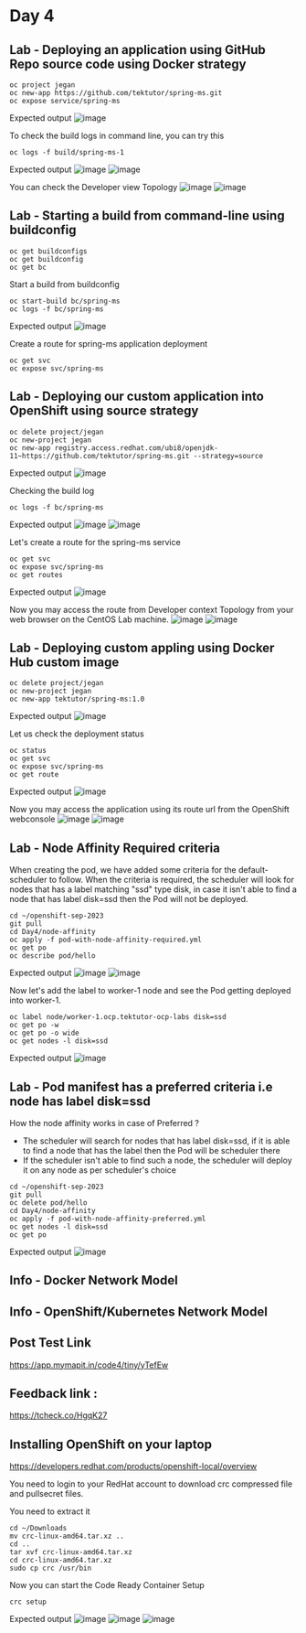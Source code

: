 # Day 4

## Lab - Deploying an application using GitHub Repo source code using Docker strategy
```
oc project jegan
oc new-app https://github.com/tektutor/spring-ms.git
oc expose service/spring-ms
```

Expected output
![image](https://github.com/tektutor/openshift-sep-2023/assets/12674043/dee9d503-d24b-48e3-92d8-014f754f756d)

To check the build logs in command line, you can try this
```
oc logs -f build/spring-ms-1
```

Expected output
![image](https://github.com/tektutor/openshift-sep-2023/assets/12674043/fc1ffa47-19a8-4bef-b53b-eaa554257f08)
![image](https://github.com/tektutor/openshift-sep-2023/assets/12674043/f53ec5b6-a66d-4078-9e11-53896d2718bf)

You can check the Developer view Topology
![image](https://github.com/tektutor/openshift-sep-2023/assets/12674043/3527bb63-ebcd-43e4-988d-e297c2fe4c05)
![image](https://github.com/tektutor/openshift-sep-2023/assets/12674043/c6fce17a-e34c-4e2f-a0ae-5f983592e5c0)

## Lab - Starting a build from command-line using buildconfig
```
oc get buildconfigs
oc get buildconfig
oc get bc
```

Start a build from buildconfig
```
oc start-build bc/spring-ms
oc logs -f bc/spring-ms
```

Expected output
![image](https://github.com/tektutor/openshift-sep-2023/assets/12674043/fa3e7fc6-9330-4433-ad15-29f5a7d7fa9b)


Create a route for spring-ms application deployment
```
oc get svc
oc expose svc/spring-ms
```

## Lab - Deploying our custom application into OpenShift using source strategy
```
oc delete project/jegan
oc new-project jegan
oc new-app registry.access.redhat.com/ubi8/openjdk-11~https://github.com/tektutor/spring-ms.git --strategy=source
```

Expected output
![image](https://github.com/tektutor/openshift-sep-2023/assets/12674043/c5390ed3-1584-4310-adbc-663848dcfb54)

Checking the build log
```
oc logs -f bc/spring-ms
```

Expected output
![image](https://github.com/tektutor/openshift-sep-2023/assets/12674043/4cfd0edf-6e43-4e93-98ca-7ca5e7c4f03b)
![image](https://github.com/tektutor/openshift-sep-2023/assets/12674043/fc099ea9-1507-4d14-9afb-29b789b23c85)


Let's create a route for the spring-ms service
```
oc get svc
oc expose svc/spring-ms
oc get routes
```

Expected output
![image](https://github.com/tektutor/openshift-sep-2023/assets/12674043/286cdcb3-250a-427a-a5a7-0ddc7faf7e74)

Now you may access the route from Developer context Topology from your web browser on the CentOS Lab machine.
![image](https://github.com/tektutor/openshift-sep-2023/assets/12674043/5e707c1b-d506-42e3-9b6d-646e4ae39302)
![image](https://github.com/tektutor/openshift-sep-2023/assets/12674043/5a24dbad-825d-4744-b591-66a6ee98018d)

## Lab - Deploying custom appling using Docker Hub custom image
```
oc delete project/jegan
oc new-project jegan
oc new-app tektutor/spring-ms:1.0
```

Expected output
![image](https://github.com/tektutor/openshift-sep-2023/assets/12674043/d78cc75f-a05d-4400-94e7-ccc28fe29ff4)

Let us check the deployment status
```
oc status
oc get svc
oc expose svc/spring-ms
oc get route
```

Expected output
![image](https://github.com/tektutor/openshift-sep-2023/assets/12674043/fea6ce87-ae87-47d1-a17a-5934639dca19)

Now you may access the application using its route url from the OpenShift webconsole
![image](https://github.com/tektutor/openshift-sep-2023/assets/12674043/bb7c5c0f-cc8b-46b8-a943-7254560d7bcc)
![image](https://github.com/tektutor/openshift-sep-2023/assets/12674043/29afcfd7-106b-403e-b09c-321ca7ba0731)

## Lab - Node Affinity Required criteria

When creating the pod, we have added some criteria for the default-scheduler to follow.  When the criteria is required, the scheduler will look for nodes that has a label matching "ssd" type disk, in case it isn't able to find a node that has label disk=ssd then the Pod will not be deployed.

```
cd ~/openshift-sep-2023
git pull
cd Day4/node-affinity
oc apply -f pod-with-node-affinity-required.yml
oc get po
oc describe pod/hello
```

Expected output
![image](https://github.com/tektutor/openshift-sep-2023/assets/12674043/4bdd17f3-a156-423c-8c3e-938a697da2c8)
![image](https://github.com/tektutor/openshift-sep-2023/assets/12674043/6cf0e94e-10a3-45c9-b8de-968238339fba)

Now let's add the label to worker-1 node and see the Pod getting deployed into worker-1.
```
oc label node/worker-1.ocp.tektutor-ocp-labs disk=ssd
oc get po -w
oc get po -o wide
oc get nodes -l disk=ssd
```

Expected output
![image](https://github.com/tektutor/openshift-sep-2023/assets/12674043/e172d74b-77f5-4ee5-bc33-dddd5912a7ea)

## Lab - Pod manifest has a preferred criteria i.e node has label disk=ssd

How the node affinity works in case of Preferred ?
- The scheduler will search for nodes that has label disk=ssd, if it is able to find a node that has the label then the Pod will be scheduler there
- If the scheduler isn't able to find such a node, the scheduler will deploy it on any node as per scheduler's choice

```
cd ~/openshift-sep-2023
git pull
oc delete pod/hello
cd Day4/node-affinity
oc apply -f pod-with-node-affinity-preferred.yml
oc get nodes -l disk=ssd
oc get po
```

Expected output
![image](https://github.com/tektutor/openshift-sep-2023/assets/12674043/2db7344b-7c2b-4434-b986-ac3764a7b031)

## Info - Docker Network Model

## Info - OpenShift/Kubernetes Network Model

## Post Test Link
https://app.mymapit.in/code4/tiny/yTefEw

## Feedback link :
https://tcheck.co/HgqK27


## Installing OpenShift on your laptop
https://developers.redhat.com/products/openshift-local/overview

You need to login to your RedHat account to download crc compressed file and pullsecret files.

You need to extract it
```
cd ~/Downloads
mv crc-linux-amd64.tar.xz ..
cd ..
tar xvf crc-linux-amd64.tar.xz
cd crc-linux-amd64.tar.xz
sudo cp crc /usr/bin
```

Now you can start the Code Ready Container Setup
```
crc setup
```
Expected output
![image](https://github.com/tektutor/openshift-sep-2023/assets/12674043/a490c060-bff6-4424-99c8-928153b00517)
![image](https://github.com/tektutor/openshift-sep-2023/assets/12674043/85a2f122-27f9-45f4-9aef-1658d1fbef9b)
![image](https://github.com/tektutor/openshift-sep-2023/assets/12674043/75a30b94-daf3-4d55-bb85-f5e46a23d27c)
